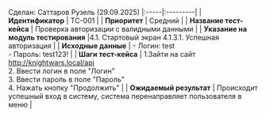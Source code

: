 Сделан: Саттаров Рузель (29.09.2025)
|:-----|:---------|
| **Идентификатор** | TC-001 |
| **Приоритет** | Средний |
| **Название тест-кейса** | Проверка авторизации с валидными данными |
| **Указание на модуль тестирования** |4.1. Стартовый экран 4.1.3.1. Успешная авторизация |
| **Исходные данные** | - Логин: test<br>- Пароль: test123! |
| **Шаги тест-кейса** | 1.Зайти на сайт http://knightwars.local/api <br>2. Ввести логин в поле "Логин"<br>3. Ввести пароль в поле "Пароль"<br>4. Нажать кнопку "Продолжить" |
| **Ожидаемый результат** | Происходит успешный вход в систему, система перенаправляет пользователя в меню |
